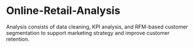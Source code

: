 # Online-Retail-Analysis
Analysis consists of data cleaning, KPI analysis, and RFM-based customer segmentation to support marketing strategy and improve customer retention.
